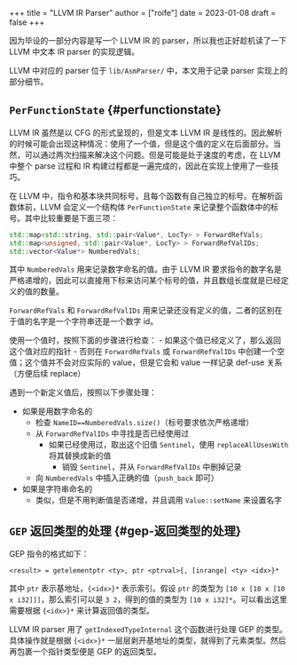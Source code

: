 +++
title = "LLVM IR Parser"
author = ["roife"]
date = 2023-01-08
draft = false
+++

因为毕设的一部分内容是写一个 LLVM IR 的 parser，所以我也正好趁机读了一下 LLVM 中文本 IR parser 的实现逻辑。

LLVM 中对应的 parser 位于 `lib/AsmParser/` 中，本文用于记录 parser 实现上的部分细节。


## `PerFunctionState` {#perfunctionstate}

LLVM IR 虽然是以 CFG 的形式呈现的，但是文本 LLVM IR 是线性的。因此解析的时候可能会出现这种情况：使用了一个值，但是这个值的定义在后面部分。当然，可以通过两次扫描来解决这个问题。但是可能是处于速度的考虑，在 LLVM 中整个 parse 过程和 IR 构建过程都是一遍完成的，因此在实现上使用了一些技巧。

在 LLVM 中，指令和基本块共同标号，且每个函数有自己独立的标号。在解析函数体前，LLVM 会定义一个结构体 `PerFunctionState` 来记录整个函数体中的标号。其中比较重要是下面三项：

```cpp
std::map<std::string, std::pair<Value*, LocTy> > ForwardRefVals;
std::map<unsigned, std::pair<Value*, LocTy> > ForwardRefValIDs;
std::vector<Value*> NumberedVals;
```

其中 `NumberedVals` 用来记录数字命名的值。由于 LLVM IR 要求指令的数字名是严格递增的，因此可以直接用下标来访问某个标号的值，并且数组长度就是已经定义的值的数量。

`ForwardRefVals` 和 `ForwardRefValIDs` 用来记录还没有定义的值，二者的区别在于值的名字是一个字符串还是一个数字 id。

使用一个值时，按照下面的步骤进行检查： - 如果这个值已经定义了，那么返回这个值对应的指针 - 否则在 `ForwardRefVals` 或 `ForwardRefValIDs` 中创建一个空值；这个值并不会对应实际的 value，但是它会和 value 一样记录 def-use 关系（方便后续 replace）

遇到一个新定义值后，按照以下步骤处理：

-   如果是用数字命名的
    -   检查 `NameID==NumberedVals.size()`（标号要求依次严格递增）
    -   从 `ForwardRefValIDs` 中寻找是否已经使用过
        -   如果已经使用过，取出这个旧值 `Sentinel`，使用 `replaceAllUsesWith` 将其替换成新的值
            -   销毁 `Sentinel`，并从 `ForwardRefValIDs` 中删掉记录
    -   向 `NumberedVals` 中插入正确的值（`push_back` 即可）
-   如果是字符串命名的
    -   类似，但是不用判断值是否递增，并且调用 `Value::setName` 来设置名字


## `GEP` 返回类型的处理 {#gep-返回类型的处理}

GEP 指令的格式如下：

```llvmir
<result> = getelementptr <ty>, ptr <ptrval>{, [inrange] <ty> <idx>}*
```

其中 `ptr` 表示基地址，`{<idx>}*` 表示索引。假设 `ptr` 的类型为 `[10 x [10 x [10 x i32]]]`，那么索引可以是 `3 2`，得到的值的类型为 `[10 x i32]*`。可以看出这里需要根据 `{<idx>}*` 来计算返回值的类型。

LLVM IR parser 用了 `getIndexedTypeInternal` 这个函数进行处理 GEP 的类型。具体操作就是根据 `{<idx>}*` 一层层剥开基地址的类型，就得到了元素类型。然后再包裹一个指针类型便是 GEP 的返回类型。
